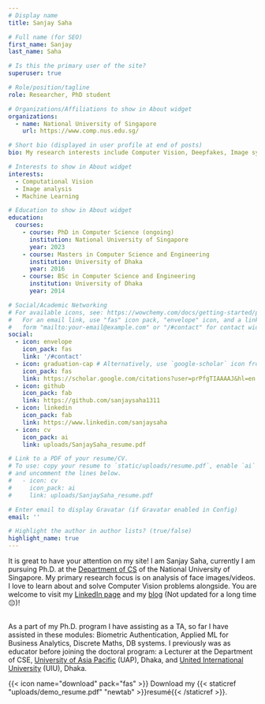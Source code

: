 ```yaml
---
# Display name
title: Sanjay Saha

# Full name (for SEO)
first_name: Sanjay
last_name: Saha

# Is this the primary user of the site?
superuser: true

# Role/position/tagline
role: Researcher, PhD student

# Organizations/Affiliations to show in About widget
organizations:
  - name: National University of Singapore
    url: https://www.comp.nus.edu.sg/

# Short bio (displayed in user profile at end of posts)
bio: My research interests include Computer Vision, Deepfakes, Image synthesis.

# Interests to show in About widget
interests:
  - Computational Vision
  - Image analysis
  - Machine Learning

# Education to show in About widget
education:
  courses:
    - course: PhD in Computer Science (ongoing)
      institution: National University of Singapore
      year: 2023
    - course: Masters in Computer Science and Engineering
      institution: University of Dhaka
      year: 2016
    - course: BSc in Computer Science and Engineering
      institution: University of Dhaka
      year: 2014

# Social/Academic Networking
# For available icons, see: https://wowchemy.com/docs/getting-started/page-builder/#icons
#   For an email link, use "fas" icon pack, "envelope" icon, and a link in the
#   form "mailto:your-email@example.com" or "/#contact" for contact widget.
social:
  - icon: envelope
    icon_pack: fas
    link: '/#contact'
  - icon: graduation-cap # Alternatively, use `google-scholar` icon from `ai` icon pack
    icon_pack: fas
    link: https://scholar.google.com/citations?user=prPfgTIAAAAJ&hl=en
  - icon: github
    icon_pack: fab
    link: https://github.com/sanjaysaha1311
  - icon: linkedin
    icon_pack: fab
    link: https://www.linkedin.com/sanjaysaha
  - icon: cv
    icon_pack: ai
    link: uploads/SanjaySaha_resume.pdf

# Link to a PDF of your resume/CV.
# To use: copy your resume to `static/uploads/resume.pdf`, enable `ai` icons in `params.yaml`,
# and uncomment the lines below.
#   - icon: cv
#     icon_pack: ai
#     link: uploads/SanjaySaha_resume.pdf

# Enter email to display Gravatar (if Gravatar enabled in Config)
email: ''

# Highlight the author in author lists? (true/false)
highlight_name: true
---
```


It is great to have your attention on my site! I am Sanjay Saha, currently I am pursuing Ph.D. at the <a href="http://comp.nus.edu.sg/">Department of CS</a> of the National University of Singapore. My primary research focus is on analysis of face images/videos. I love to learn about and solve Computer Vision problems alongside. You are welcome to visit my <a href="https://www.linkedin.com/in/sanjaysaha">LinkedIn page</a> and my <a href="http://sanjaysaha.info/blog/">blog</a> (Not updated for a long time &#128532;)! <br><br>
                                
As a part of my Ph.D. program I have assisting as a TA, so far I have assisted in these modules: Biometric Authentication, Applied ML for Business Analytics, Discrete Maths, DB systems. I previously was as educator before joining the doctoral program: a Lecturer at the Department of CSE, <a href="http://uap-bd.edu/">University of Asia Pacific</a> (UAP), Dhaka, and <a href="http://www.uiu.ac.bd/">United International University</a> (UIU), Dhaka.</p>
{{< icon name="download" pack="fas" >}} Download my {{< staticref "uploads/demo_resume.pdf" "newtab" >}}resumé{{< /staticref >}}.
